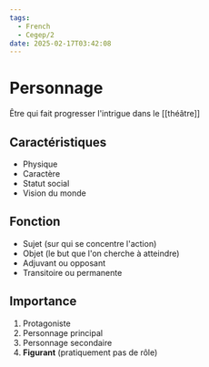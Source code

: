 ```yaml
---
tags:
  - French
  - Cegep/2
date: 2025-02-17T03:42:08
---
```


# Personnage

Être qui fait progresser l'intrigue dans le [[théâtre]]

## Caractéristiques

- Physique
- Caractère
- Statut social
- Vision du monde

## Fonction

- Sujet (sur qui se concentre l'action)
- Objet (le but que l'on cherche à atteindre)
- Adjuvant ou opposant
- Transitoire ou permanente

## Importance

1. Protagoniste
2. Personnage principal
3. Personnage secondaire
4. **Figurant** (pratiquement pas de rôle)

